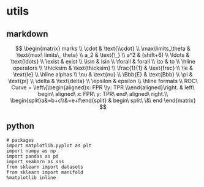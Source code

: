 # utils

## markdown
$$
\begin{matrix}
   marks \\
   \cdot & \text{\\cdot} \\
   \max\limits_\theta & \text{max\ limits\_ theta} \\
   a_2 & \text{\_} \\
   a^2 & (shift+6) \\
   \ldots & \text{ldots} \\
   \exist & exist \\
   \isin & isin \\
   \forall & forall \\
   \to & to \\
   \hline
   operators \\
   \thicksim & \text{thicksim} \\
   \frac{1}{1} & \text{frac} \\
   \le & \text{le} \\
   \hline
   alphas \\
   \nu & \text{nu} \\ 
   \Bbb{E} & \text{Bbb} \\
   \pi & \text{pi} \\
   \delta & \text{delta} \\
   \epsilon & epsilon \\
   \hline
   formats \\
   ROC\ Curve = \left\{\begin{aligned}x: FPR \\y: TPR \\\end{aligned}\right. & left\ begin\ aligned\ x: FPR\ y: TPR\ end\ aligned\ right.\\
   \begin{split}a&=b+c\\&=e+f\end{split} & begin\ split\ \&\ end
   \end{matrix}
$$

## python
```
# packages
import matplotlib.pyplot as plt
import numpy as np
import pandas as pd
import seaborn as sns
from sklearn import datasets
from sklearn import manifold
%matplotlib inline
```